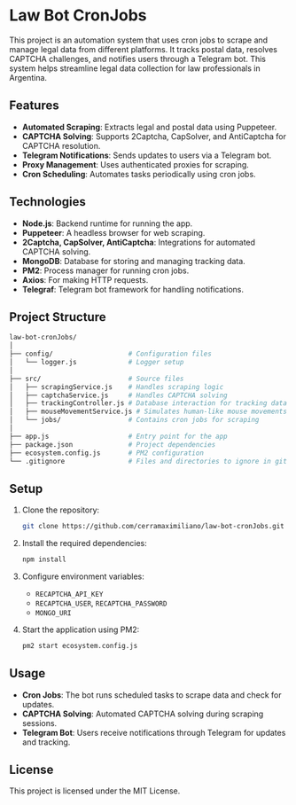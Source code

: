
# Law Bot CronJobs

This project is an automation system that uses cron jobs to scrape and manage legal data from different platforms. It tracks postal data, resolves CAPTCHA challenges, and notifies users through a Telegram bot. This system helps streamline legal data collection for law professionals in Argentina.

## Features

- **Automated Scraping**: Extracts legal and postal data using Puppeteer.
- **CAPTCHA Solving**: Supports 2Captcha, CapSolver, and AntiCaptcha for CAPTCHA resolution.
- **Telegram Notifications**: Sends updates to users via a Telegram bot.
- **Proxy Management**: Uses authenticated proxies for scraping.
- **Cron Scheduling**: Automates tasks periodically using cron jobs.

## Technologies

- **Node.js**: Backend runtime for running the app.
- **Puppeteer**: A headless browser for web scraping.
- **2Captcha, CapSolver, AntiCaptcha**: Integrations for automated CAPTCHA solving.
- **MongoDB**: Database for storing and managing tracking data.
- **PM2**: Process manager for running cron jobs.
- **Axios**: For making HTTP requests.
- **Telegraf**: Telegram bot framework for handling notifications.

## Project Structure

```bash
law-bot-cronJobs/
│
├── config/                   # Configuration files
│   └── logger.js             # Logger setup
│
├── src/                      # Source files
│   ├── scrapingService.js    # Handles scraping logic
│   ├── captchaService.js     # Handles CAPTCHA solving
│   ├── trackingController.js # Database interaction for tracking data
│   ├── mouseMovementService.js # Simulates human-like mouse movements
│   └── jobs/                 # Contains cron jobs for scraping
│
├── app.js                    # Entry point for the app
├── package.json              # Project dependencies
├── ecosystem.config.js       # PM2 configuration
└── .gitignore                # Files and directories to ignore in git
```

## Setup

1. Clone the repository:
   ```bash
   git clone https://github.com/cerramaximiliano/law-bot-cronJobs.git
   ```

2. Install the required dependencies:
   ```bash
   npm install
   ```

3. Configure environment variables:
   - `RECAPTCHA_API_KEY`
   - `RECAPTCHA_USER`, `RECAPTCHA_PASSWORD`
   - `MONGO_URI`

4. Start the application using PM2:
   ```bash
   pm2 start ecosystem.config.js
   ```

## Usage

- **Cron Jobs**: The bot runs scheduled tasks to scrape data and check for updates.
- **CAPTCHA Solving**: Automated CAPTCHA solving during scraping sessions.
- **Telegram Bot**: Users receive notifications through Telegram for updates and tracking.

## License

This project is licensed under the MIT License.